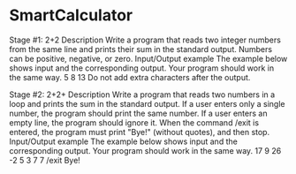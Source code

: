 # SmartCalculator
Stage #1: 2+2
Description
Write a program that reads two integer numbers from the same line and prints their sum in the standard output. Numbers can be positive, negative, or zero.
Input/Output example
The example below shows input and the corresponding output. Your program should work in the same way.
5 8
13
Do not add extra characters after the output.

Stage #2: 2+2+
Description
Write a program that reads two numbers in a loop and prints the sum in the standard output. If a user enters only a single number, the program should print the same number. If a user enters an empty line, the program should ignore it.
When the command /exit is entered, the program must print "Bye!" (without quotes), and then stop. Input/Output example
The example below shows input and the corresponding output. Your program should work in the same way.
17 9
26
-2 5
3
7
7
/exit
Bye!
